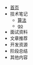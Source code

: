 * [首页](/)
* 技术笔记
    * [算法](docs/%E7%AE%97%E6%B3%95/_sidebar.md)
    <!-- * [c](docs/c/_sidebar.md) -->
    <!-- * [c#](docs/c#/_sidebar.md) -->
    * [go](docs/go/_sidebar.md)
    <!-- * java -->
* 面试资料
* 文章推荐
* 开发资源
* 阶段总结
* 其他内容
